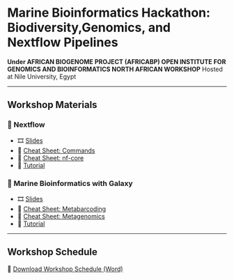 # Marine Bioinformatics Hackathon: Biodiversity,Genomics, and Nextflow Pipelines

**Under AFRICAN BIOGENOME PROJECT (AFRICABP) OPEN INSTITUTE FOR GENOMICS AND BIOINFORMATICS NORTH AFRICAN WORKSHOP**
Hosted at Nile University, Egypt 

---

## Workshop Materials

### 📂 Nextflow
- 🎞️ [Slides](materials/nextflow/slides/nextflow_workshop.pptx)  
- 📑 [Cheat Sheet: Commands](materials/nextflow/cheatsheets/nextflow_commands.pdf)  
- 📑 [Cheat Sheet: nf-core](materials/nextflow/cheatsheets/nextflow_nfcore.pdf)  
- 📝 [Tutorial](materials/nextflow/tutorial/nextflow_tutorial.md)  

### 📂 Marine Bioinformatics with Galaxy
- 🎞️ [Slides](materials/galaxy/slides/galaxy_workshop.pptx)  
- 📑 [Cheat Sheet: Metabarcoding](materials/galaxy/cheatsheets/galaxy_metabarcoding.pdf)  
- 📑 [Cheat Sheet: Metagenomics](materials/galaxy/cheatsheets/galaxy_metagenomics.pdf)  
- 📝 [Tutorial](materials/galaxy/tutorial/galaxy_tutorial.md)  

---

## Workshop Schedule
📄 [Download Workshop Schedule (Word)](materials/workshop_schedule.docx)
